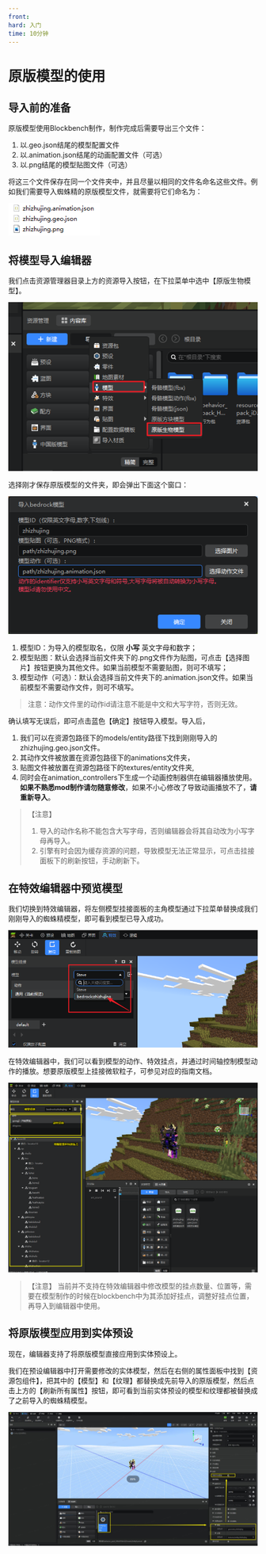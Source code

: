 ```yaml
---
front:
hard: 入门
time: 10分钟
---
```


# 原版模型的使用

## 导入前的准备

原版模型使用Blockbench制作，制作完成后需要导出三个文件：

1. 以.geo.json结尾的模型配置文件
2. 以.animation.json结尾的动画配置文件（可选）
3. 以.png结尾的模型贴图文件（可选）

将这三个文件保存在同一个文件夹中，并且尽量以相同的文件名命名这些文件。例如我们需要导入蜘蛛精的原版模型文件，就需要将它们命名为：

![](./images/bb1.png)

## 将模型导入编辑器

我们点击资源管理器目录上方的资源导入按钮，在下拉菜单中选中【原版生物模型】。

![](./images/bb2.png)

选择刚才保存原版模型的文件夹，即会弹出下面这个窗口：

![](./images/bb3.png)

1. 模型ID：为导入的模型取名，仅限 **小写** 英文字母和数字；
2. 模型贴图：默认会选择当前文件夹下的.png文件作为贴图，可点击【选择图片】按钮更换为其他文件。如果当前模型不需要贴图，则可不填写；
3. 模型动作（可选）：默认会选择当前文件夹下的.animation.json文件。如果当前模型不需要动作文件，则可不填写。
> 注意：动作文件里的动作id请注意不能是中文和大写字符，否则无效。

确认填写无误后，即可点击蓝色【确定】按钮导入模型。导入后，
1. 我们可以在资源包路径下的models/entity路径下找到刚刚导入的zhizhujing.geo.json文件。
2. 其动作文件被放置在资源包路径下的animations文件夹，
3. 贴图文件被放置在资源包路径下的textures/entity文件夹,
4. 同时会在animation_controllers下生成一个动画控制器供在编辑器播放使用。**如果不熟悉mod制作请勿随意修改**，如果不小心修改了导致动画播放不了，**请重新导入**。

> 【注意】
> 1. 导入的动作名称不能包含大写字母，否则编辑器会将其自动改为小写字母再导入。
> 2. 引擎有时会因为缓存资源的问题，导致模型无法正常显示，可点击挂接面板下的刷新按钮，手动刷新下。



## 在特效编辑器中预览模型

我们切换到特效编辑器，将左侧模型挂接面板的主角模型通过下拉菜单替换成我们刚刚导入的蜘蛛精模型，即可看到模型已导入成功。

![](./images/bb5.png)

在特效编辑器中，我们可以看到模型的动作、特效挂点，并通过时间轴控制模型动作的播放。想要原版模型上挂接微软粒子，可参见对应的指南文档。

![](./images/bb6.png)

> 【注意】 当前并不支持在特效编辑器中修改模型的挂点数量、位置等，需要在模型制作的时候在blockbench中为其添加好挂点，调整好挂点位置，再导入到编辑器中使用。

## 将原版模型应用到实体预设

现在，编辑器支持了将原版模型直接应用到实体预设上。

我们在预设编辑器中打开需要修改的实体模型，然后在右侧的属性面板中找到【资源包组件】，把其中的【模型】和【纹理】都替换成先前导入的原版模型，然后点击上方的【刷新所有属性】按钮，即可看到当前实体预设的模型和纹理都被替换成了之前导入的蜘蛛精模型。

![](./images/bb7.png)